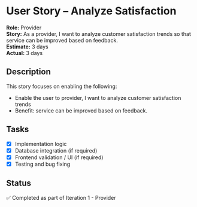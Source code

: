 # User Story – Analyze Satisfaction

**Role:** Provider  
**Story:** As a provider, I want to analyze customer satisfaction trends so that service can be improved based on feedback.  
**Estimate:** 3 days  
**Actual:** 3 days  

## Description

This story focuses on enabling the following:

- Enable the user to provider, I want to analyze customer satisfaction trends
- Benefit: service can be improved based on feedback.

## Tasks

- [x] Implementation logic
- [x] Database integration (if required)
- [x] Frontend validation / UI (if required)
- [x] Testing and bug fixing

## Status

✅ Completed as part of Iteration 1 - Provider  
